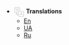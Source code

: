 - <img src="translate.png" alt="Translations Icon" style="vertical-align: middle;"> **Translations**
  - [En](/)
  - [UA](/uk-ua/)
  - [Ru](/ru-ru/)